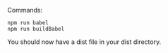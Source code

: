 Commands:

```
npm run babel
npm run buildBabel
```

You should now have a dist file in your dist directory.